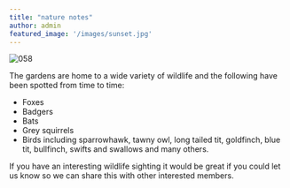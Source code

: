 ```yaml
---
title: "nature notes"
author: admin
featured_image: '/images/sunset.jpg'
---
```


![058][1]

The gardens are home to a wide variety of wildlife and the following have been spotted from time to time:

  * Foxes
  * Badgers
  * Bats
  * Grey squirrels
  * Birds including sparrowhawk, tawny owl, long tailed tit, goldfinch, blue tit, bullfinch, swifts and swallows and many others.

If you have an interesting wildlife sighting it would be great if you could let us know so we can share this with other interested members.

 [1]: /images/058.jpg